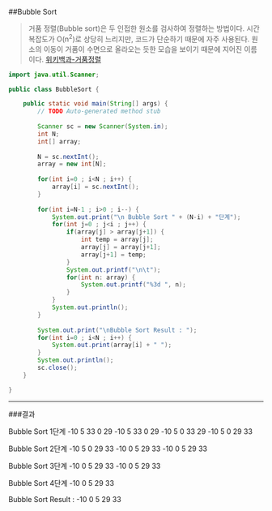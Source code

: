 ##Bubble Sort

>거품 정렬(Bubble sort)은 두 인접한 원소를 검사하여 정렬하는 방법이다. 시간 복잡도가 O(n<sup>2</sup>)로 상당히 느리지만, 코드가 단순하기 때문에 자주 사용된다. 원소의 이동이 거품이 수면으로 올라오는 듯한 모습을 보이기 때문에 지어진 이름이다.
> [위키백과-거품정렬](https://ko.wikipedia.org/wiki/%EA%B1%B0%ED%92%88_%EC%A0%95%EB%A0%AC)



```java
import java.util.Scanner;

public class BubbleSort {

	public static void main(String[] args) {
		// TODO Auto-generated method stub
		
		Scanner sc = new Scanner(System.in);
		int N;
		int[] array;
		
		N = sc.nextInt();
		array = new int[N];
		
		for(int i=0 ; i<N ; i++) {
			array[i] = sc.nextInt();
		}
				
		for(int i=N-1 ; i>0 ; i--) {
			System.out.print("\n Bubble Sort " + (N-i) + "단계");
			for(int j=0 ; j<i ; j++) {
				if(array[j] > array[j+1]) {
					int temp = array[j];
					array[j] = array[j+1];
					array[j+1] = temp;
				}
				System.out.printf("\n\t");
				for(int n: array) {
					System.out.printf("%3d ", n);
				}
			}
			System.out.println();			
		}
		
		System.out.print("\nBubble Sort Result : ");
		for(int i=0 ; i<N ; i++) {
			System.out.print(array[i] + " ");
		}
		System.out.println();
		sc.close();
	}

}
```
---
###결과

 Bubble Sort 1단계
	-10   5  33   0  29 
	-10   5  33   0  29 
	-10   5   0  33  29 
	-10   5   0  29  33 

 Bubble Sort 2단계
	-10   5   0  29  33 
	-10   0   5  29  33 
	-10   0   5  29  33 

 Bubble Sort 3단계
	-10   0   5  29  33 
	-10   0   5  29  33 

 Bubble Sort 4단계
	-10   0   5  29  33 

Bubble Sort Result : -10 0 5 29 33 
